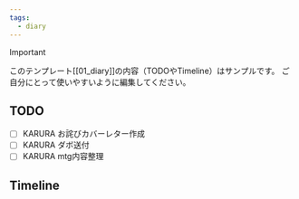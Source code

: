 ```yaml
---
tags:
  - diary
---
```

> [!IMPORTANT]
> このテンプレート[[01_diary]]の内容（TODOやTimeline）はサンプルです。
> ご自分にとって使いやすいように編集してください。

## TODO

- [ ] KARURA お詫びカバーレター作成
- [ ] KARURA ダボ送付
- [ ] KARURA mtg内容整理

## Timeline
